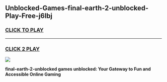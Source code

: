 
## Unblocked-Games-final-earth-2-unblocked-Play-Free-j6lbj
<h3>
<a href="https://premium76.site?title=final-earth-2-unblocked&ref=18A1">CLICK TO PLAY</a></h3>
<hr>

<h3>
<a href="https://premium76.site?title=final-earth-2-unblocked&ref=18A1">CLICK 2 PLAY</a>
  
</h3>

<a href="https://premium76.site?title=final-earth-2-unblocked&ref=18A1"><img src="https://clearcache.store/games.png"></a>


**final-earth-2-unblocked games unblocked: Your Gateway to Fun and Accessible Online Gaming**
